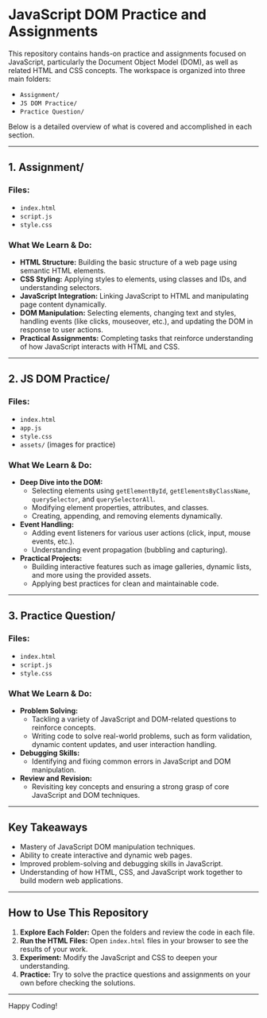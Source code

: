 # JavaScript DOM Practice and Assignments

This repository contains hands-on practice and assignments focused on JavaScript, particularly the Document Object Model (DOM), as well as related HTML and CSS concepts. The workspace is organized into three main folders:

- `Assignment/`
- `JS DOM Practice/`
- `Practice Question/`

Below is a detailed overview of what is covered and accomplished in each section.

---

## 1. Assignment/

### Files:
- `index.html`
- `script.js`
- `style.css`

### What We Learn & Do:
- **HTML Structure:** Building the basic structure of a web page using semantic HTML elements.
- **CSS Styling:** Applying styles to elements, using classes and IDs, and understanding selectors.
- **JavaScript Integration:** Linking JavaScript to HTML and manipulating page content dynamically.
- **DOM Manipulation:** Selecting elements, changing text and styles, handling events (like clicks, mouseover, etc.), and updating the DOM in response to user actions.
- **Practical Assignments:** Completing tasks that reinforce understanding of how JavaScript interacts with HTML and CSS.

---

## 2. JS DOM Practice/

### Files:
- `index.html`
- `app.js`
- `style.css`
- `assets/` (images for practice)

### What We Learn & Do:
- **Deep Dive into the DOM:**
  - Selecting elements using `getElementById`, `getElementsByClassName`, `querySelector`, and `querySelectorAll`.
  - Modifying element properties, attributes, and classes.
  - Creating, appending, and removing elements dynamically.
- **Event Handling:**
  - Adding event listeners for various user actions (click, input, mouse events, etc.).
  - Understanding event propagation (bubbling and capturing).
- **Practical Projects:**
  - Building interactive features such as image galleries, dynamic lists, and more using the provided assets.
  - Applying best practices for clean and maintainable code.

---

## 3. Practice Question/

### Files:
- `index.html`
- `script.js`
- `style.css`

### What We Learn & Do:
- **Problem Solving:**
  - Tackling a variety of JavaScript and DOM-related questions to reinforce concepts.
  - Writing code to solve real-world problems, such as form validation, dynamic content updates, and user interaction handling.
- **Debugging Skills:**
  - Identifying and fixing common errors in JavaScript and DOM manipulation.
- **Review and Revision:**
  - Revisiting key concepts and ensuring a strong grasp of core JavaScript and DOM techniques.

---

## Key Takeaways
- Mastery of JavaScript DOM manipulation techniques.
- Ability to create interactive and dynamic web pages.
- Improved problem-solving and debugging skills in JavaScript.
- Understanding of how HTML, CSS, and JavaScript work together to build modern web applications.

---

## How to Use This Repository
1. **Explore Each Folder:** Open the folders and review the code in each file.
2. **Run the HTML Files:** Open `index.html` files in your browser to see the results of your work.
3. **Experiment:** Modify the JavaScript and CSS to deepen your understanding.
4. **Practice:** Try to solve the practice questions and assignments on your own before checking the solutions.

---

Happy Coding!
